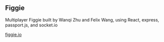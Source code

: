 ## Figgie

Multiplayer Figgie built by Wanqi Zhu and Felix Wang, using React, express, passport.js, and socket.io

[figgie.io](http://figgie.io)